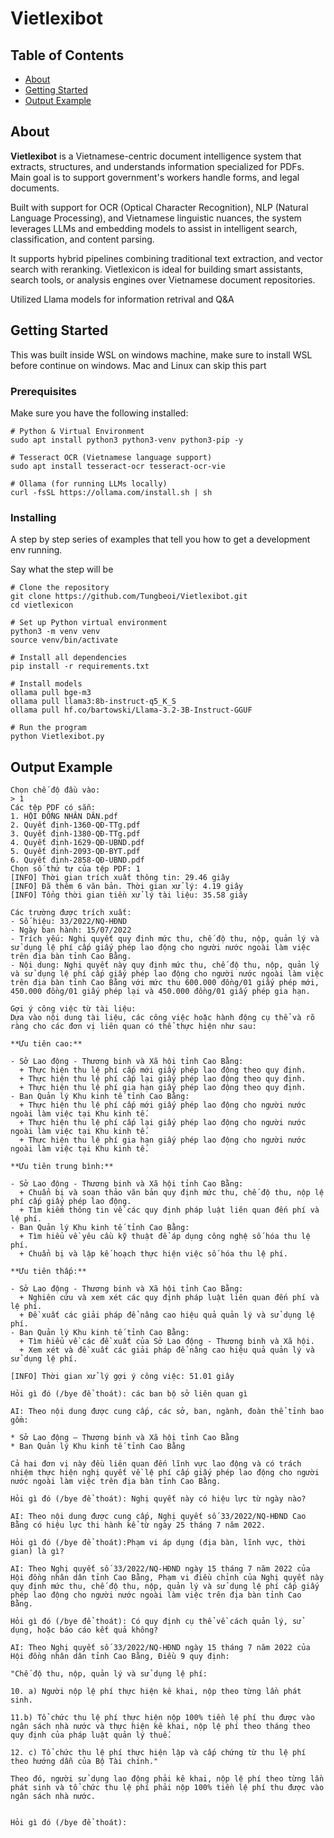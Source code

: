 # Vietlexibot

## Table of Contents

- [About](#about)
- [Getting Started](#getting-started)
- [Output Example](#output-example)

## About <a name = "about"></a>

**Vietlexibot** is a Vietnamese-centric document intelligence system that extracts, structures, and understands information specialized for PDFs. Main goal is to support government's workers handle forms, and legal documents.  

Built with support for OCR (Optical Character Recognition), NLP (Natural Language Processing), and Vietnamese linguistic nuances, the system leverages LLMs and embedding models to assist in intelligent search, classification, and content parsing. 

It supports hybrid pipelines combining traditional text extraction, and vector search with reranking. Vietlexicon is ideal for building smart assistants, search tools, or analysis engines over Vietnamese document repositories.

Utilized Llama models for information retrival and Q&A


## Getting Started <a name = "getting-started"></a>

This was built inside WSL on windows machine, make sure to install WSL before continue on windows. Mac and Linux can skip this part
### Prerequisites

Make sure you have the following installed:

```
# Python & Virtual Environment
sudo apt install python3 python3-venv python3-pip -y

# Tesseract OCR (Vietnamese language support)
sudo apt install tesseract-ocr tesseract-ocr-vie

# Ollama (for running LLMs locally)
curl -fsSL https://ollama.com/install.sh | sh

```

### Installing

A step by step series of examples that tell you how to get a development env running.

Say what the step will be

```
# Clone the repository
git clone https://github.com/Tungbeoi/Vietlexibot.git
cd vietlexicon

# Set up Python virtual environment
python3 -m venv venv
source venv/bin/activate

# Install all dependencies
pip install -r requirements.txt

# Install models
ollama pull bge-m3
ollama pull llama3:8b-instruct-q5_K_S
ollama pull hf.co/bartowski/Llama-3.2-3B-Instruct-GGUF

# Run the program
python Vietlexibot.py
```


## Output Example <a name = "output-example"></a>
```
Chọn chế độ đầu vào:
> 1
Các tệp PDF có sẵn:
1. HỘI ĐỒNG NHÂN DÂN.pdf
2. Quyết định-1360-QĐ-TTg.pdf
3. Quyết định-1380-QĐ-TTg.pdf
4. Quyết định-1629-QĐ-UBND.pdf
5. Quyết định-2093-QĐ-BYT.pdf
6. Quyết định-2858-QĐ-UBND.pdf
Chọn số thứ tự của tệp PDF: 1
[INFO] Thời gian trích xuất thông tin: 29.46 giây
[INFO] Đã thêm 6 văn bản. Thời gian xử lý: 4.19 giây
[INFO] Tổng thời gian tiền xử lý tài liệu: 35.58 giây

Các trường được trích xuất:
- Số hiệu: 33/2022/NQ-HĐND
- Ngày ban hành: 15/07/2022
- Trích yếu: Nghị quyết quy định mức thu, chế độ thu, nộp, quản lý và sử dụng lệ phí cấp giấy phép lao động cho người nước ngoài làm việc trên địa bàn tỉnh Cao Bằng.
- Nội dung: Nghị quyết này quy định mức thu, chế độ thu, nộp, quản lý và sử dụng lệ phí cấp giấy phép lao động cho người nước ngoài làm việc trên địa bàn tỉnh Cao Bằng với mức thu 600.000 đồng/01 giấy phép mới, 450.000 đồng/01 giấy phép lại và 450.000 đồng/01 giấy phép gia hạn.

Gợi ý công việc từ tài liệu:
Dựa vào nội dung tài liệu, các công việc hoặc hành động cụ thể và rõ ràng cho các đơn vị liên quan có thể thực hiện như sau:

**Ưu tiên cao:**

- Sở Lao động - Thương binh và Xã hội tỉnh Cao Bằng:
  + Thực hiện thu lệ phí cấp mới giấy phép lao động theo quy định.
  + Thực hiện thu lệ phí cấp lại giấy phép lao động theo quy định.
  + Thực hiện thu lệ phí gia hạn giấy phép lao động theo quy định.
- Ban Quản lý Khu kinh tế tỉnh Cao Bằng:
  + Thực hiện thu lệ phí cấp mới giấy phép lao động cho người nước ngoài làm việc tại Khu kinh tế.
  + Thực hiện thu lệ phí cấp lại giấy phép lao động cho người nước ngoài làm việc tại Khu kinh tế.
  + Thực hiện thu lệ phí gia hạn giấy phép lao động cho người nước ngoài làm việc tại Khu kinh tế.

**Ưu tiên trung bình:**

- Sở Lao động - Thương binh và Xã hội tỉnh Cao Bằng:
  + Chuẩn bị và soạn thảo văn bản quy định mức thu, chế độ thu, nộp lệ phí cấp giấy phép lao động.
  + Tìm kiếm thông tin về các quy định pháp luật liên quan đến phí và lệ phí.
- Ban Quản lý Khu kinh tế tỉnh Cao Bằng:
  + Tìm hiểu về yêu cầu kỹ thuật để áp dụng công nghệ số hóa thu lệ phí.
  + Chuẩn bị và lập kế hoạch thực hiện việc số hóa thu lệ phí.

**Ưu tiên thấp:**

- Sở Lao động - Thương binh và Xã hội tỉnh Cao Bằng:
  + Nghiên cứu và xem xét các quy định pháp luật liên quan đến phí và lệ phí.
  + Đề xuất các giải pháp để nâng cao hiệu quả quản lý và sử dụng lệ phí.
- Ban Quản lý Khu kinh tế tỉnh Cao Bằng:
  + Tìm hiểu về các đề xuất của Sở Lao động - Thương binh và Xã hội.
  + Xem xét và đề xuất các giải pháp để nâng cao hiệu quả quản lý và sử dụng lệ phí.

[INFO] Thời gian xử lý gợi ý công việc: 51.01 giây

Hỏi gì đó (/bye để thoát): các ban bộ sở liên quan gì 

AI: Theo nội dung được cung cấp, các sở, ban, ngành, đoàn thể tỉnh bao gồm:

* Sở Lao động — Thương binh và Xã hội tỉnh Cao Bằng
* Ban Quản lý Khu kinh tế tỉnh Cao Bằng

Cả hai đơn vị này đều liên quan đến lĩnh vực lao động và có trách nhiệm thực hiện nghị quyết về lệ phí cấp giấy phép lao động cho người nước ngoài làm việc trên địa bàn tỉnh Cao Bằng.

Hỏi gì đó (/bye để thoát): Nghị quyết này có hiệu lực từ ngày nào?

AI: Theo nội dung được cung cấp, Nghị quyết số 33/2022/NQ-HĐND Cao Bằng có hiệu lực thi hành kể từ ngày 25 tháng 7 năm 2022.

Hỏi gì đó (/bye để thoát):Phạm vi áp dụng (địa bàn, lĩnh vực, thời gian) là gì?

AI: Theo Nghị quyết số 33/2022/NQ-HĐND ngày 15 tháng 7 năm 2022 của Hội đồng nhân dân tỉnh Cao Bằng, Phạm vi điều chỉnh của Nghị quyết này quy định mức thu, chế độ thu, nộp, quản lý và sử dụng lệ phí cấp giấy phép lao động cho người nước ngoài làm việc trên địa bàn tỉnh Cao Bằng.

Hỏi gì đó (/bye để thoát): Có quy định cụ thể về cách quản lý, sử dụng, hoặc báo cáo kết quả không?

AI: Theo Nghị quyết số 33/2022/NQ-HĐND ngày 15 tháng 7 năm 2022 của Hội đồng nhân dân tỉnh Cao Bằng, Điều 9 quy định:

"Chế độ thu, nộp, quản lý và sử dụng lệ phí:

10. a) Người nộp lệ phí thực hiện kê khai, nộp theo từng lần phát sinh.

11.b) Tổ chức thu lệ phí thực hiện nộp 100% tiền lệ phí thu được vào ngân sách nhà nước và thực hiện kê khai, nộp lệ phí theo tháng theo quy định của pháp luật quản lý thuế.

12. c) Tổ chức thu lệ phí thực hiện lập và cấp chứng từ thu lệ phí theo hướng dẫn của Bộ Tài chính."

Theo đó, người sử dụng lao động phải kê khai, nộp lệ phí theo từng lần phát sinh và tổ chức thu lệ phí phải nộp 100% tiền lệ phí thu được vào ngân sách nhà nước.


Hỏi gì đó (/bye để thoát):
```
